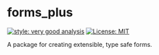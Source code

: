 # forms_plus

[![style: very good analysis][very_good_analysis_badge]][very_good_analysis_link]
[![License: MIT][license_badge]][license_link]

A package for creating extensible, type safe forms.

[license_badge]: https://img.shields.io/badge/license-MIT-blue.svg
[license_link]: https://opensource.org/licenses/MIT
[very_good_analysis_badge]: https://img.shields.io/badge/style-very_good_analysis-B22C89.svg
[very_good_analysis_link]: https://pub.dev/packages/very_good_analysis
